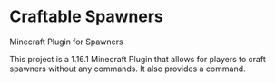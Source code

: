 # Craftable Spawners
Minecraft Plugin for Spawners

This project is a 1.16.1 Minecraft Plugin that allows for players to craft spawners without any commands.
It also provides a command.